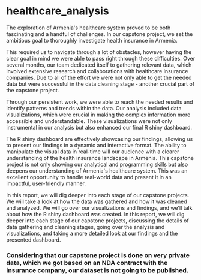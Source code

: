 # healthcare_analysis

The exploration of Armenia's healthcare system proved to be both fascinating and a handful of challenges. In our capstone project, we set the ambitious goal to thoroughly investigate health insurance in Armenia. 

This required us to navigate through a lot of obstacles, however having the clear goal in mind we were able to pass right through these difficulties. Over several months, our team dedicated itself to gathering relevant data, which involved extensive research and collaborations with healthcare insurance companies. Due to all of the effort we were not only able to get the needed data but were successful in the data cleaning stage - another crucial part of the capstone project.

Through our persistent work, we were able to reach the needed results and identify patterns and trends within the data. Our analysis included data visualizations, which were crucial in making the complex information more accessible and understandable. These visualizations were not only instrumental in our analysis but also enhanced our final R shiny dashboard.

The R shiny dashboard are effectively showcasing our findings, allowing us to present our findings in a dynamic and interactive format. The ability to manipulate the visual data in real-time will our audience with a clearer understanding of the health insurance landscape in Armenia. This capstone project is not only showing our analytical and programming skills but also deepens our understanding of Armenia's healthcare system. This was an excellent opportunity to handle real-world data and present it in an impactful, user-friendly manner.

In this report, we will dig deeper into each stage of our capstone projects. We will take a look at how the data was gathered and how it was cleaned and analyzed. We will go over our visualizations and findings, and we'll talk about how the R shiny dashboard was created. 
In this report, we will dig deeper into each stage of our capstone projects, discussing the details of data gathering and cleaning stages, going over the analysis and visualizations, and taking a more detailed look at our findings and the presented dashboard. 

### Considering that our capstone project is done on very private data, which we got based on an NDA contract with the insurance company, our dataset is not going to be published.
